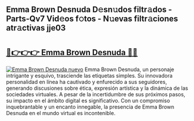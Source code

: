 ## Emma Brown Desnuda D𝚎sn𝚞dos filtr𝚊dos - Parts-Qv7 Vid𝚎os f𝚘tos - N𝚞evas filtr𝚊ciones atr𝚊ctivas jje03

# <h2><a href="http://mb8nqsj.tromn.icu/?c=Emma+Brown+Desnuda">🔗👉👉👉 Emma Brown Desnuda 🔗🔗</a></h2>

[![Emma Brown Desnuda nuevo](https://i.imgur.com/pEAQMta.gif)](http://mb8nqsj.tromn.icu/?c=Emma+Brown+Desnuda)
Emma Brown Desnuda, un personaje intrigante y esquivo, trasciende las etiquetas simples. Su innovadora personalidad en línea ha cautivado y enfurecido a sus seguidores, generando discusiones sobre ética, expresión artística y la dinámica de las sociedades virtuales. A pesar de la incertidumbre de sus próximos pasos, su impacto en el ámbito digital es significativo. Con un compromiso inquebrantable y un encanto innegable, la presencia de Emma Brown Desnuda en el mundo virtual es incontenible.
